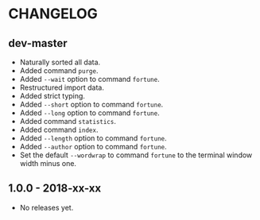 # CHANGELOG

## dev-master

* Naturally sorted all data.
* Added command `purge`.
* Added `--wait` option to command `fortune`.
* Restructured import data.
* Added strict typing.
* Added `--short` option to command `fortune`.
* Added `--long` option to command `fortune`.
* Added command `statistics`.
* Added command `index`.
* Added `--length` option to command `fortune`. 
* Added `--author` option to command `fortune`. 
* Set the default `--wordwrap` to command `fortune` to the terminal window width minus one.

## 1.0.0 - 2018-xx-xx

* No releases yet.
